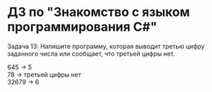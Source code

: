 # ДЗ по "Знакомство с языком программирования С#"
Задача 13: Напишите программу, которая выводит третью цифру заданного числа или сообщает, что третьей цифры нет.  

645 -> 5  
78 -> третьей цифры нет  
32679 -> 6 
 
  
